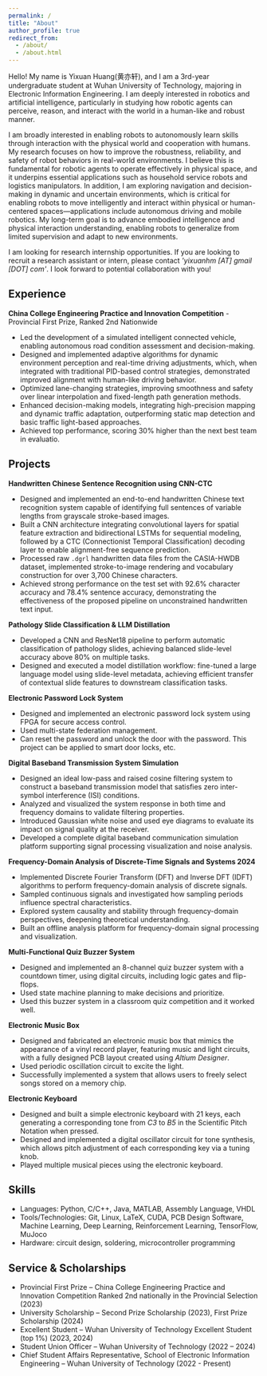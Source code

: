 ```yaml
---
permalink: /
title: "About"
author_profile: true
redirect_from: 
  - /about/
  - /about.html
---
```


Hello! My name is Yixuan Huang(黄亦轩), and I am a 3rd-year undergraduate student at Wuhan University of Technology, majoring in Electronic Information Engineering. I am deeply interested in robotics and artificial intelligence, particularly in studying how robotic agents can perceive, reason, and interact with the world in a human-like and robust manner.

I am broadly interested in enabling robots to autonomously learn skills through interaction with the physical world and cooperation with humans. My research focuses on how to improve the robustness, reliability, and safety of robot behaviors in real-world environments. I believe this is fundamental for robotic agents to operate effectively in physical space, and it underpins essential applications such as household service robots and logistics manipulators. In addition, I am exploring navigation and decision-making in dynamic and uncertain environments, which is critical for enabling robots to move intelligently and interact within physical or human-centered spaces—applications include autonomous driving and mobile robotics. My long-term goal is to advance embodied intelligence and physical interaction understanding, enabling robots to generalize from limited supervision and adapt to new environments.

I am looking for research internship opportunities. If you are looking to recruit a research assistant or intern, please contact *'yixuanhm [AT] gmail [DOT] com'*. I look forward to potential collaboration with you!

## Experience

**China College Engineering Practice and Innovation Competition** - Provincial First Prize, Ranked 2nd Nationwide

- Led the development of a simulated intelligent connected vehicle, enabling autonomous road condition assessment and decision-making.
- Designed and implemented adaptive algorithms for dynamic environment perception and real-time driving adjustments, which, when integrated with traditional PID-based control strategies, demonstrated improved alignment with human-like driving behavior.
- Optimized lane-changing strategies, improving smoothness and safety over linear interpolation and fixed-length path generation methods.
- Enhanced decision-making models, integrating high-precision mapping and dynamic traffic adaptation, outperforming static map detection and basic traffic light-based approaches.
- Achieved top performance, scoring 30% higher than the next best team in evaluatio.

## Projects

**Handwritten Chinese Sentence Recognition using CNN-CTC**

- Designed and implemented an end-to-end handwritten Chinese text recognition system capable of identifying full sentences of variable lengths from grayscale stroke-based images.
- Built a CNN architecture integrating convolutional layers for spatial feature extraction and bidirectional LSTMs for sequential modeling, followed by a CTC (Connectionist Temporal Classification) decoding layer to enable alignment-free sequence prediction.
- Processed raw `.dgrl` handwritten data files from the CASIA-HWDB dataset, implemented stroke-to-image rendering and vocabulary construction for over 3,700 Chinese characters.
- Achieved strong performance on the test set with 92.6% character accuracy and 78.4% sentence accuracy, demonstrating the effectiveness of the proposed pipeline on unconstrained handwritten text input.

**Pathology Slide Classification & LLM Distillation**

- Developed a CNN and ResNet18 pipeline to perform automatic classification of pathology slides, achieving balanced slide-level accuracy above 80% on multiple tasks.
- Designed and executed a model distillation workflow: fine-tuned a large language model using slide-level metadata, achieving efficient transfer of contextual slide features to downstream classification tasks.

**Electronic Password Lock System**

- Designed and implemented an electronic password lock system using FPGA for secure access control.
- Used multi-state federation management.
- Can reset the password and unlock the door with the password. This project can be applied to smart door locks, etc.

**Digital Baseband Transmission System Simulation**

- Designed an ideal low-pass and raised cosine filtering system to construct a baseband transmission model that
satisfies zero inter-symbol interference (ISI) conditions.
- Analyzed and visualized the system response in both time and frequency domains to validate filtering properties.
- Introduced Gaussian white noise and used eye diagrams to evaluate its impact on signal quality at the receiver.
- Developed a complete digital baseband communication simulation platform supporting signal processing
visualization and noise analysis.

**Frequency-Domain Analysis of Discrete-Time Signals and Systems 2024**
- Implemented Discrete Fourier Transform (DFT) and Inverse DFT (IDFT) algorithms to perform
frequency-domain analysis of discrete signals.
- Sampled continuous signals and investigated how sampling periods influence spectral characteristics.
- Explored system causality and stability through frequency-domain perspectives, deepening theoretical
understanding.
- Built an offline analysis platform for frequency-domain signal processing and visualization.

**Multi-Functional Quiz Buzzer System**

- Designed and implemented an 8-channel quiz buzzer system with a countdown timer, using digital circuits, including logic gates and flip-flops.
- Used state machine planning to make decisions and prioritize.
- Used this buzzer system in a classroom quiz competition and it worked well.

**Electronic Music Box**

- Designed and fabricated an electronic music box that mimics the appearance of a vinyl record player, featuring music and light circuits, with a fully designed PCB layout created using *Altium Designer*.
- Used periodic oscillation circuit to excite the light.
- Successfully implemented a system that allows users to freely select songs stored on a memory chip.

**Electronic Keyboard**

- Designed and built a simple electronic keyboard with 21 keys, each generating a corresponding tone from *C3* to *B5* in the Scientific Pitch Notation when pressed.
- Designed and implemented a digital oscillator circuit for tone synthesis, which allows pitch adjustment of each corresponding key via a tuning knob.
- Played multiple musical pieces using the electronic keyboard.

## Skills

- Languages: Python, C/C++, Java, MATLAB, Assembly Language, VHDL
- Tools/Technologies: Git, Linux, LaTeX, CUDA, PCB Design Software, Machine Learning, Deep Learning, Reinforcement Learning, TensorFlow, MuJoco
- Hardware: circuit design, soldering, microcontroller programming

## Service & Scholarships

- Provincial First Prize – China College Engineering Practice and Innovation Competition Ranked 2nd nationally in the Provincial Selection (2023)
- University Scholarship – Second Prize Scholarship (2023), First Prize Scholarship (2024)
- Excellent Student – Wuhan University of Technology Excellent Student (top 1%) (2023, 2024)
- Student Union Officer – Wuhan University of Technology (2022 – 2024)
- Chief Student Affairs Representative, School of Electronic Information Engineering – Wuhan University of Technology (2022 - Present)



<script type='text/javascript' id='clustrmaps' src='//cdn.clustrmaps.com/map_v2.js?cl=ffffff&w=a&t=tt&d=Cc2qASzVj90GaBysC5xLdGcUFFnHPyK_OsXdTvW6mDI&co=2d78ad&cmo=3acc3a&cmn=ff5353&ct=ffffff'></script>
